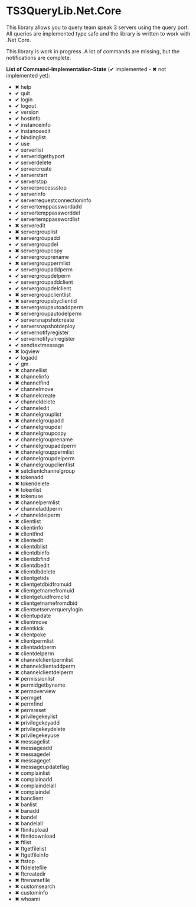 # TS3QueryLib.Net.Core
This library allows you to query team speak 3 servers using the query port.  All queries are implemented type safe and the library is written to work with .Net Core.

This library is work in progress. A lot of commands are missing, but the notifications are complete.

**List of Command-Implementation-State** (&#x2714; implemented - &#x2716; not implemented yet):


* &#x2716; help
* &#x2714; quit
* &#x2714; login
* &#x2714; logout
* &#x2714; version
* &#x2714; hostinfo
* &#x2714; instanceinfo
* &#x2714; instanceedit
* &#x2714; bindinglist
* &#x2714; use
* &#x2714; serverlist
* &#x2714; serveridgetbyport
* &#x2714; serverdelete
* &#x2714; servercreate
* &#x2714; serverstart
* &#x2714; serverstop
* &#x2714; serverprocessstop
* &#x2714; serverinfo
* &#x2714; serverrequestconnectioninfo
* &#x2714; servertemppasswordadd
* &#x2714; servertemppassworddel
* &#x2714; servertemppasswordlist
* &#x2716; serveredit
* &#x2716; servergrouplist
* &#x2716; servergroupadd
* &#x2714; servergroupdel
* &#x2716; servergroupcopy
* &#x2714; servergrouprename
* &#x2716; servergrouppermlist
* &#x2714; servergroupaddperm
* &#x2714; servergroupdelperm
* &#x2714; servergroupaddclient
* &#x2714; servergroupdelclient
* &#x2716; servergroupclientlist
* &#x2716; servergroupsbyclientid
* &#x2716; servergroupautoaddperm
* &#x2716; servergroupautodelperm
* &#x2714; serversnapshotcreate
* &#x2714; serversnapshotdeploy
* &#x2714; servernotifyregister
* &#x2714; servernotifyunregister
* &#x2714; sendtextmessage
* &#x2716; logview
* &#x2714; logadd
* &#x2714; gm
* &#x2716; channellist
* &#x2716; channelinfo
* &#x2716; channelfind
* &#x2714; channelmove
* &#x2716; channelcreate
* &#x2714; channeldelete
* &#x2714; channeledit
* &#x2716; channelgrouplist
* &#x2716; channelgroupadd
* &#x2714; channelgroupdel
* &#x2716; channelgroupcopy
* &#x2714; channelgrouprename
* &#x2714; channelgroupaddperm
* &#x2716; channelgrouppermlist
* &#x2714; channelgroupdelperm
* &#x2716; channelgroupclientlist
* &#x2716; setclientchannelgroup
* &#x2716; tokenadd
* &#x2716; tokendelete
* &#x2716; tokenlist
* &#x2716; tokenuse
* &#x2716; channelpermlist
* &#x2714; channeladdperm
* &#x2714; channeldelperm
* &#x2716; clientlist
* &#x2716; clientinfo
* &#x2716; clientfind
* &#x2716; clientedit
* &#x2716; clientdblist
* &#x2716; clientdbinfo
* &#x2716; clientdbfind
* &#x2716; clientdbedit
* &#x2716; clientdbdelete
* &#x2716; clientgetids
* &#x2716; clientgetdbidfromuid
* &#x2716; clientgetnamefromuid
* &#x2716; clientgetuidfromclid
* &#x2716; clientgetnamefromdbid
* &#x2716; clientsetserverquerylogin
* &#x2716; clientupdate
* &#x2716; clientmove
* &#x2716; clientkick
* &#x2716; clientpoke
* &#x2716; clientpermlist
* &#x2716; clientaddperm
* &#x2716; clientdelperm
* &#x2716; channelclientpermlist
* &#x2716; channelclientaddperm
* &#x2716; channelclientdelperm
* &#x2716; permissionlist
* &#x2716; permidgetbyname
* &#x2716; permoverview
* &#x2716; permget
* &#x2716; permfind
* &#x2716; permreset
* &#x2716; privilegekeylist
* &#x2716; privilegekeyadd
* &#x2716; privilegekeydelete
* &#x2716; privilegekeyuse
* &#x2716; messagelist
* &#x2716; messageadd
* &#x2716; messagedel
* &#x2716; messageget
* &#x2716; messageupdateflag
* &#x2716; complainlist
* &#x2716; complainadd
* &#x2716; complaindelall
* &#x2716; complaindel
* &#x2716; banclient
* &#x2716; banlist
* &#x2716; banadd
* &#x2716; bandel
* &#x2716; bandelall
* &#x2716; ftinitupload
* &#x2716; ftinitdownload
* &#x2716; ftlist
* &#x2716; ftgetfilelist
* &#x2716; ftgetfileinfo
* &#x2716; ftstop
* &#x2716; ftdeletefile
* &#x2716; ftcreatedir
* &#x2716; ftrenamefile
* &#x2716; customsearch
* &#x2716; custominfo
* &#x2716; whoami
